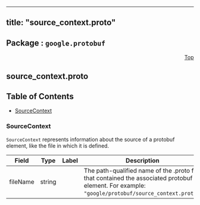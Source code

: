 
---
title: "source_context.proto"
---

## Package : `google.protobuf`



<a name="top"></a>

<a name="API Reference for source_context.proto"></a>
<p align="right"><a href="#top">Top</a></p>

## source_context.proto


## Table of Contents
  - [SourceContext](#google.protobuf.SourceContext)







<a name="google.protobuf.SourceContext"></a>

### SourceContext
`SourceContext` represents information about the source of a protobuf element, like the file in which it is defined.


| Field | Type | Label | Description |
| ----- | ---- | ----- | ----------- |
| fileName | string |  | The path-qualified name of the .proto file that contained the associated protobuf element.  For example: `"google/protobuf/source_context.proto"`. |
  




 <!-- end messages -->

 <!-- end enums -->

 <!-- end HasExtensions -->

 <!-- end services -->

